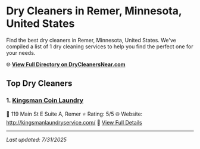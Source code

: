 # Dry Cleaners in Remer, Minnesota, United States

Find the best dry cleaners in Remer, Minnesota, United States. We've compiled a list of 1 dry cleaning services to help you find the perfect one for your needs.

🌐 **[View Full Directory on DryCleanersNear.com](https://drycleanersnear.com/city/US/Minnesota/Remer)**

## Top Dry Cleaners

### 1. [Kingsman Coin Laundry](https://drycleanersnear.com/dryCleaner/68882b25b8187460e0c662c3/kingsman-coin-laundry)
📍 119 Main St E Suite A, Remer
⭐ Rating: 5/5
🌐 Website: http://kingsmanlaundryservice.com/
🔗 [View Full Details](https://drycleanersnear.com/dryCleaner/68882b25b8187460e0c662c3/kingsman-coin-laundry)


---

*Last updated: 7/31/2025*
